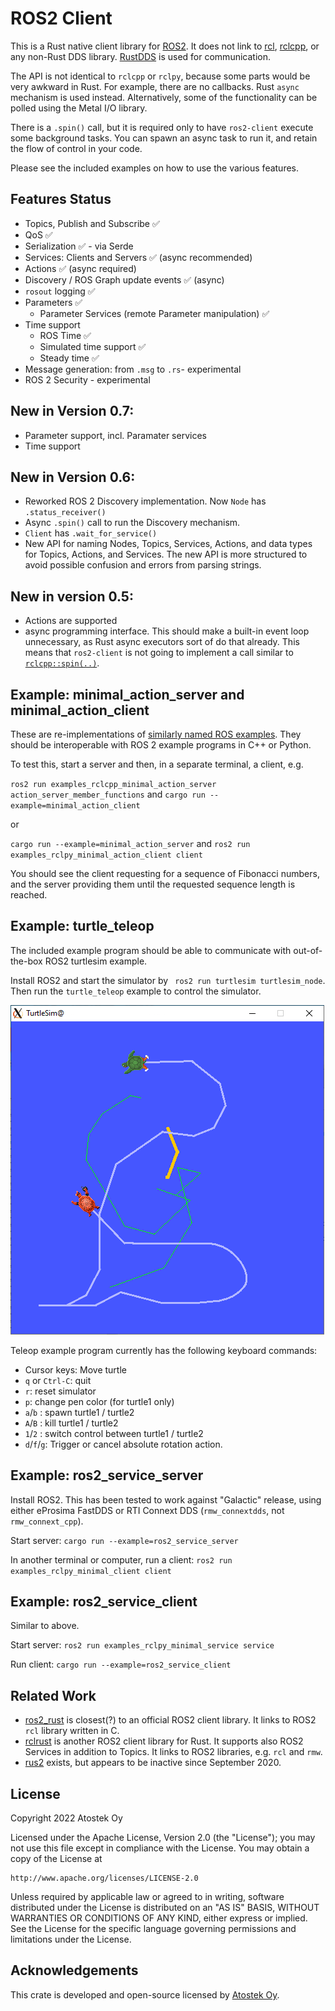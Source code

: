# ROS2 Client

This is a Rust native client library for [ROS2](https://docs.ros.org/en/galactic/index.html). 
It does not link to [rcl](https://github.com/ros2/rcl), 
[rclcpp](https://docs.ros2.org/galactic/api/rclcpp/index.html), or any non-Rust DDS library. 
[RustDDS](https://github.com/jhelovuo/RustDDS) is used for communication.

The API is not identical to `rclcpp` or `rclpy`, because some parts would be very awkward in Rust. For example, there are no callbacks. Rust `async` mechanism is used instead. Alternatively, some of the functionality can be polled using the Metal I/O library.

There is a `.spin()` call, but it is required only to have `ros2-client` execute some background tasks. You can spawn an async task to run it, and retain the flow of control in your code.

Please see the included examples on how to use the various features.

## Features Status

* Topics, Publish and Subscribe ✅
* QoS ✅
* Serialization ✅ - via Serde
* Services: Clients and Servers ✅ (async recommended)
* Actions ✅ (async required)
* Discovery / ROS Graph update events ✅ (async)
* `rosout` logging ✅
* Parameters ✅
    * Parameter Services (remote Parameter manipulation) ✅
* Time support
    * ROS Time ✅
    * Simulated time support ✅
    * Steady time ✅
* Message generation: from `.msg` to `.rs`- experimental
* ROS 2 Security - experimental

## New in Version 0.7:
* Parameter support, incl. Paramater services
* Time support

## New in Version 0.6:

* Reworked ROS 2 Discovery implementation. Now `Node` has `.status_receiver()`
* Async `.spin()` call to run the Discovery mechanism.
* `Client` has `.wait_for_service()`
* New API for naming Nodes, Topics, Services, Actions, and data types for Topics, Actions, and Services. The new API is more structured to avoid possible confusion and errors from parsing strings.

## New in version 0.5:

* Actions are supported
* async programming interface. This should make a built-in event loop unnecessary, as Rust async executors sort of do that already. This means that `ros2-client` is not going to implement a call similar to  [`rclcpp::spin(..)`](https://docs.ros.org/en/rolling/Concepts/Intermediate/About-Executors.html).

## Example: minimal_action_server and minimal_action_client

These are re-implementations of [similarly named ROS examples](https://docs.ros.org/en/iron/Tutorials/Intermediate/Writing-an-Action-Server-Client/Cpp.html). They should be interoperable with ROS 2 example programs in C++ or Python.

To test this, start a server and then, in a separate terminal, a client, e.g.

`ros2 run examples_rclcpp_minimal_action_server action_server_member_functions`
and
`cargo run --example=minimal_action_client`

or

`cargo run --example=minimal_action_server`
and
`ros2 run examples_rclpy_minimal_action_client client`

You should see the client requesting for a sequence of Fibonacci numbers, and the server providing them until the requested sequence length is reached.

## Example: turtle_teleop

The included example program should be able to communicate with out-of-the-box ROS2 turtlesim example.

Install ROS2 and start the simulator by ` ros2 run turtlesim turtlesim_node`. Then run the `turtle_teleop` example to control the simulator.

![Turtlesim screenshot](examples/turtle_teleop/screenshot.png)

Teleop example program currently has the following keyboard commands:

* Cursor keys: Move turtle
* `q` or `Ctrl-C`: quit
* `r`: reset simulator
* `p`: change pen color (for turtle1 only)
* `a`/`b` : spawn turtle1 / turtle2
* `A`/`B` : kill turtle1 / turtle2
* `1`/`2` : switch control between turtle1 / turtle2
* `d`/`f`/`g`: Trigger or cancel absolute rotation action.

## Example: ros2_service_server

Install ROS2. This has been tested to work against "Galactic" release, using either eProsima FastDDS or RTI Connext DDS (`rmw_connextdds`, not `rmw_connext_cpp`). 

Start server: `cargo run --example=ros2_service_server`

In another terminal or computer, run a client: `ros2 run examples_rclpy_minimal_client client`

## Example: ros2_service_client

Similar to above.

Start server: `ros2 run examples_rclpy_minimal_service service`

Run client: `cargo run --example=ros2_service_client`

## Related Work

* [ros2_rust](https://github.com/ros2-rust/ros2_rust) is closest(?) to an official ROS2 client library. It links to ROS2 `rcl` library written in C.
* [rclrust](https://github.com/rclrust/rclrust) is another ROS2 client library for Rust. It supports also ROS2 Services in addition to Topics. It links to ROS2 libraries, e.g. `rcl` and `rmw`.
* [rus2](https://github.com/marshalshi/rus2) exists, but appears to be inactive since September 2020.

## License

Copyright 2022 Atostek Oy

Licensed under the Apache License, Version 2.0 (the "License");
you may not use this file except in compliance with the License.
You may obtain a copy of the License at

    http://www.apache.org/licenses/LICENSE-2.0

Unless required by applicable law or agreed to in writing, software
distributed under the License is distributed on an "AS IS" BASIS,
WITHOUT WARRANTIES OR CONDITIONS OF ANY KIND, either express or implied.
See the License for the specific language governing permissions and
limitations under the License.

## Acknowledgements

This crate is developed and open-source licensed by [Atostek Oy](https://www.atostek.com/).
